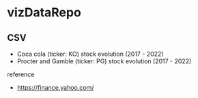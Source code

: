 # vizDataRepo

## CSV

- Coca cola (ticker: KO) stock evolution (2017 - 2022) 
- Procter and Gamble (ticker: PG) stock evolution (2017 - 2022) 


reference 
* https://finance.yahoo.com/
